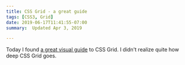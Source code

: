 ```yaml
---
title: CSS Grid - a great guide
tags: [CSS3, Grid]
date: 2019-06-17T11:41:55-07:00
summary:  Updated Apr 3, 2019

---
```


Today I found [a great visual guide][guide] to CSS Grid. I didn't
realize quite how deep CSS Grid goes.

[guide]: https://css-tricks.com/snippets/css/complete-guide-grid/

